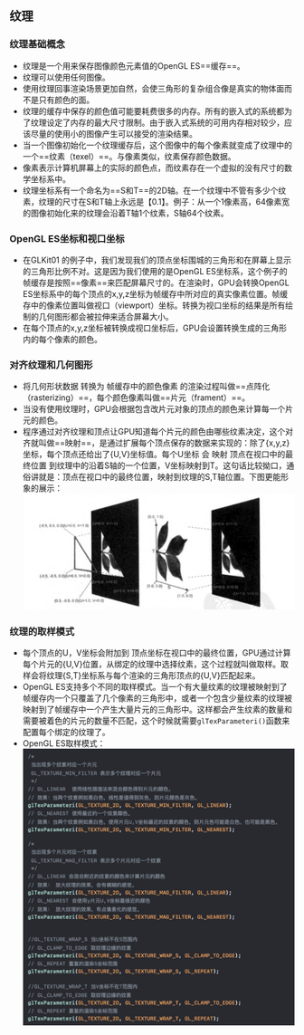 ## 纹理
### 纹理基础概念
- 纹理是一个用来保存图像颜色元素值的OpenGL ES==缓存==。
- 纹理可以使用任何图像。
- 使用纹理回事渲染场景更加自然，会使三角形的复杂组合像是真实的物体面而不是只有颜色的面。
- 纹理的缓存中保存的颜色值可能要耗费很多的内存。所有的嵌入式的系统都为了纹理设定了内存的最大尺寸限制。由于嵌入式系统的可用内存相对较少，应该尽量的使用小的图像产生可以接受的渲染结果。
- 当一个图像初始化一个纹理缓存后，这个图像中的每个像素就变成了纹理中的一个==纹素（texel）==。与像素类似，纹素保存颜色数据。
- 像素表示计算机屏幕上的实际的颜色点，而纹素存在一个虚拟的没有尺寸的数学坐标系中。
- 纹理坐标系有一个命名为==S和T==的2D轴。在一个纹理中不管有多少个纹素，纹理的尺寸在S和T轴上永远是【0.1】。例子：从一个1像素高，64像素宽的图像初始化来的纹理会沿着T轴1个纹素，S轴64个纹素。

### OpenGL ES坐标和视口坐标
- 在GLKit01 的例子中，我们发现我们的顶点坐标围城的三角形和在屏幕上显示的三角形比例不对。这是因为我们使用的是OpenGL ES坐标系，这个例子的帧缓存是按照==像素==来匹配屏幕尺寸的。在渲染时，GPU会转换OpenGL ES坐标系中的每个顶点的x,y,z坐标为帧缓存中所对应的真实像素位置。帧缓存中的像素位置叫做视口（viewport）坐标。转换为视口坐标的结果是所有绘制的几何图形都会被拉伸来适合屏幕大小。
- 在每个顶点的x,y,z坐标被转换成视口坐标后，GPU会设置转换生成的三角形内的每个像素的颜色。

### 对齐纹理和几何图形
- 将几何形状数据 转换为 帧缓存中的颜色像素 的渲染过程叫做==点阵化（rasterizing）==，每个颜色像素叫做==片元（frament）==。
- 当没有使用纹理时，GPU会根据包含改片元对象的顶点的颜色来计算每一个片元的颜色。
- 程序通过对齐纹理和顶点让GPU知道每个片元的颜色由哪些纹素决定，这个对齐就叫做==映射==，是通过扩展每个顶点保存的数据来实现的：除了{x,y,z}坐标，每个顶点还给出了{U,V}坐标值。每个U坐标 会 映射 顶点在视口中的最终位置 到纹理中的沿着S轴的一个位置，V坐标映射到T。这句话比较拗口，通俗讲就是：顶点在视口中的最终位置，映射到纹理的S,T轴位置。下图更能形象的展示：![](media/06.jpg)

### 纹理的取样模式
- 每个顶点的U，V坐标会附加到 顶点坐标在视口中的最终位置，GPU通过计算每个片元的{U,V}位置，从绑定的纹理中选择纹素，这个过程就叫做取样。取样会将纹理{S,T}坐标系与每个渲染的三角形顶点的{U,V}匹配起来。
- OpenGL ES支持多个不同的取样模式。当一个有大量纹素的纹理被映射到了帧缓存内一个只覆盖了几个像素的三角形中，或者一个包含少量纹素的纹理被映射到了帧缓存中一个产生大量片元的三角形中。这样都会产生纹素的数量和需要被着色的片元的数量不匹配，这个时候就需要`glTexParameteri()`函数来配置每个绑定的纹理了。
- OpenGL ES取样模式：![](media/07.jpg)



